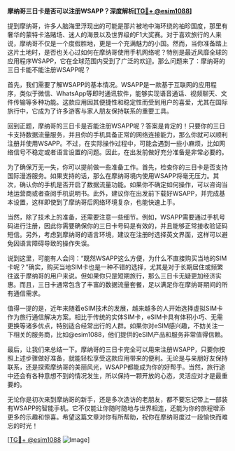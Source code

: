 **摩纳哥三日卡是否可以注册WSAPP？深度解析[[TG💪+ @esim1088](https://t.me/s/esim1088)]**

提到摩纳哥，许多人脑海里浮现出的可能是那片被地中海环绕的袖珍国度，那里有奢华的蒙特卡洛赌场、迷人的海景以及世界级的F1大奖赛。对于喜欢旅行的人来说，摩纳哥不仅是一个度假胜地，更是一个充满魅力的小国。然而，当你准备踏上这片土地时，是否也关心过如何在摩纳哥使用手机网络呢？特别是最近风靡全球的应用程序WSAPP，它在全球范围内受到了广泛的欢迎。那么问题来了：摩纳哥的三日卡能不能注册WSAPP呢？

首先，我们需要了解WSAPP的基本情况。WSAPP是一款基于互联网的应用程序，类似于微信、WhatsApp等即时通讯软件，能够实现语音通话、视频聊天、文件传输等多种功能。这款应用因其便捷性和稳定性而受到用户的喜爱，尤其在国际旅行中，它成为了许多游客与家人朋友保持联系的重要工具。

回到正题，摩纳哥的三日卡是否能注册WSAPP呢？答案是肯定的！只要你的三日卡支持数据流量服务，并且你的手机具备正常的网络连接能力，那么你就可以顺利注册并使用WSAPP。不过，在实际操作过程中，可能会遇到一些小麻烦，比如网络信号不稳定或者语言设置的问题。因此，在出发前做好充分准备是非常必要的。

为了确保万无一失，你可以提前做一些准备工作。首先，检查你的三日卡是否支持国际漫游服务。如果支持的话，那么在摩纳哥境内使用WSAPP将毫无压力。其次，确认你的手机是否开启了数据流量功能。如果你不确定如何操作，可以咨询当地运营商或者查阅手机说明书。此外，建议你在出发前下载好WSAPP，并完成基本设置，这样即使到了摩纳哥后网络环境复杂，也能快速上手。

当然，除了技术上的准备，还需要注意一些细节。例如，WSAPP需要通过手机号码进行注册，因此你需要确保你的三日卡号码是有效的，并且能够正常接收验证码短信。另外，考虑到摩纳哥的语言环境，建议在注册时选择英文界面，这样可以避免因语言障碍导致的操作失误。

说到这里，可能有人会问：“既然WSAPP这么方便，为什么不直接购买当地的SIM卡呢？”确实，购买当地SIM卡也是一种不错的选择，尤其是对于长期居住或频繁往返于摩纳哥的用户来说。但如果你只是短期旅行，那么三日卡无疑更加经济实惠。而且，三日卡通常包含了丰富的数据流量套餐，足以满足你在摩纳哥期间的所有通信需求。

值得一提的是，近年来随着eSIM技术的发展，越来越多的人开始选择虚拟SIM卡作为旅行通信解决方案。相比于传统的实体SIM卡，eSIM卡具有体积小巧、无需更换等诸多优点，特别适合经常出行的人群。如果你对eSIM感兴趣，不妨关注一下相关的服务商，比如@esim1088，他们提供的eSIM产品和服务非常值得信赖。

最后，让我们来总结一下。摩纳哥的三日卡完全可以用来注册WSAPP，只要你按照上述步骤做好准备，就能轻松享受这款应用带来的便利。无论是与亲朋好友保持联系，还是探索摩纳哥的美丽风光，WSAPP都能成为你的好帮手。当然，旅行途中还会有各种意想不到的情况发生，所以保持一颗开放的心态，灵活应对才是最重要的。

无论你是初次来到摩纳哥的新手，还是多次造访的老朋友，都不要忘记带上一部装有WSAPP的智能手机。它不仅能让你随时随地与世界相连，还能为你的旅程增添更多的乐趣和惊喜。希望这篇文章对你有所帮助，祝你在摩纳哥度过一段愉快而难忘的时光！

[[TG💪+ @esim1088](https://t.me/s/esim1088) ![Image](https://i.postimg.cc/4NQfJmqS/Snipaste-2025-05-13-00-14-12.png)]